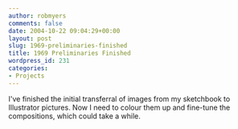 ```yaml
---
author: robmyers
comments: false
date: 2004-10-22 09:04:29+00:00
layout: post
slug: 1969-preliminaries-finished
title: 1969 Preliminaries Finished
wordpress_id: 231
categories:
- Projects
---
```


I've finished the initial transferral of images from my sketchbook to Illustrator pictures. Now I need to colour them up and fine-tune the compositions, which could take a while.

  


